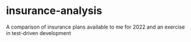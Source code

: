 # insurance-analysis
A comparison of insurance plans available to me for 2022 and an exercise in test-driven development
